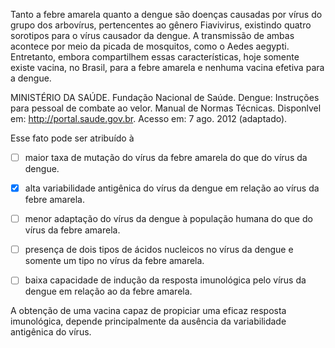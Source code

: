 

Tanto a febre amarela quanto a dengue são doenças causadas por vírus do grupo dos arbovírus, pertencentes ao gênero Fiavivirus, existindo quatro sorotipos para o vírus causador da dengue. A transmissão de ambas acontece por meio da picada de mosquitos, como o Aedes aegypti. Entretanto, embora compartilhem essas características, hoje somente existe vacina, no Brasil, para a febre amarela e nenhuma vacina efetiva para a dengue.

MINISTÉRIO DA SAÚDE. Fundação Nacional de Saúde. Dengue: Instruções para pessoal de combate ao velor. Manual de Normas Técnicas. Disponlvel em: http://portal.saude.gov.br. Acesso em: 7 ago. 2012 (adaptado).

Esse fato pode ser atribuído à



- [ ] maior taxa de mutação do vírus da febre amarela do que do vírus da dengue.
- [x] alta variabilidade antigênica do vírus da dengue em relação ao vírus da febre amarela.
- [ ] menor adaptação do vírus da dengue à população humana do que do vírus da febre amarela.
- [ ] presença de dois tipos de ácidos nucleicos no vírus da dengue e somente um tipo no vírus da febre amarela.
- [ ] baixa capacidade de indução da resposta imunológica pelo vírus da dengue em relação ao da febre amarela.


A obtenção de uma vacina capaz de propiciar uma eficaz resposta imunológica, depende principalmente da ausência da variabilidade antigênica do vírus.

        